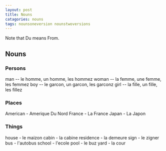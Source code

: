 ```yaml
---
layout: post
title: Nouns
catagories: nouns
tags: nounsoneversion nounstwoversions
---
```

Note that Du means From.

## Nouns

### Persons
man -- le homme, un homme, les hommez
woman -- la femme, une femme, les femmez
boy -- le garcon, un garcon, les garconz
girl -- la fille, un fille, les fillez

### Places
American - Amerique Du Nord
France - La France
Japan - La Japon

### Things
house - le maizon
cabin - la cabine
residence - la demeure
sign - le zigner
bus - l'autobus
school - l'ecole 
pool - le buz
yard - la cour
